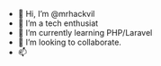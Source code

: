 - 👋 Hi, I’m @mrhackvil
- 👀 I’m a tech enthusiat
- 🌱 I’m currently learning PHP/Laravel
- 💞️ I’m looking to collaborate.
- 📫 

<!---
mrhackvil/mrhackvil is a ✨ special ✨ repository because its `README.md` (this file) appears on your GitHub profile.
You can click the Preview link to take a look at your changes.
--->
